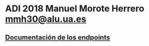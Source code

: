# ADI 2018 Manuel Morote Herrero mmh30@alu.ua.es
## [Documentación de los endpoints](https://documenter.getpostman.com/view/5736518/RzZ4r2un)

